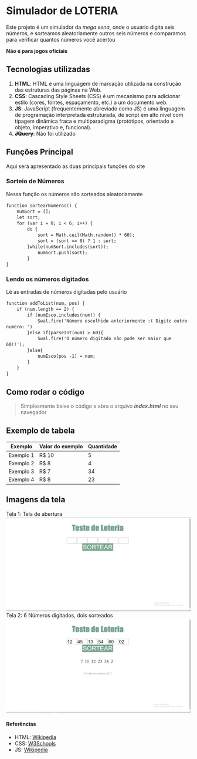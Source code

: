 # Simulador de LOTERIA

Este projeto é um simulador da *mega sena*, onde o usuário digita seis números, e sorteamos aleatoriamente
outros seis números e comparamos para verificar quantos números você acertou

**Não é para jogos oficiais**


## Tecnologias utilizadas
1. **HTML**: HTML é uma linguagem de marcação utilizada na construção das estruturas das páginas na Web.
2. **CSS**: Cascading Style Sheets (CSS) é um mecanismo para adicionar estilo (cores, fontes, espaçamento, etc.) a um documento web.
3. **JS**: JavaScript (frequentemente abreviado como JS) é uma linguagem de programação interpretada estruturada, de script em alto nível com tipagem dinâmica fraca e multiparadigma (protótipos, orientado a objeto, imperativo e, funcional).
4. ~~**JQuery**~~: Não foi utilizado

## Funções Principal
Aqui será apresentado as duas principais funções do site


### Sorteio de Números
Nessa função os números são sorteados aleatoriamente
```
function sortearNumeros() {
	numSort = [];
	let sort;
	for (var i = 0; i < 6; i++) {
		do {
			sort = Math.ceil(Math.random() * 60);
			sort = (sort == 0) ? 1 : sort;
		}while(numSort.includes(sort));
			numSort.push(sort);
		}
}
```


### Lendo os números digitados
Lê as entradas de números digitadas pelo usuário
```
function addToList(num, pos) {
	if (num.length == 2) {
		if (numEsco.includes(num)) {
			Swal.fire('Número escolhido anteriormente :( Digite outro numero: ')
		}else if(parseInt(num) > 60){
			Swal.fire('O número digitado não pode ser maior que 60!!');
 		}else{
			numEsco[pos -1] = num;
		}
	}
}
```


## Como rodar o código
> Simplesmente baixe o código e abra o arquivo **_index.html_** no seu navegador

## Exemplo de tabela
|Exemplo   | Valor do exemplo | Quantidade |
|--------- | ---------------- | ---------- |
|Exemplo 1 | R$ 10            | 5          |
|Exemplo 2 | R$ 8             | 4          |
|Exemplo 3 | R$ 7             | 34         |
|Exemplo 4 | R$ 8             | 23         |


## Imagens da tela
Tela 1: Tela de abertura
![tela 1](/_images/tela1.png)
Tela 2: 6 Números digitados, dois sorteados
![](/_images/tela2.png)


#### Referências
* HTML: [Wikipedia](https://pt.wikipedia.org/wiki/HTML)
* CSS: [W3Schools](https://pt.wikipedia.org/wiki/Cascading_Style_Sheets)
* JS: [Wikipedia](https://pt.wikipedia.org/wiki/JavaScript)
